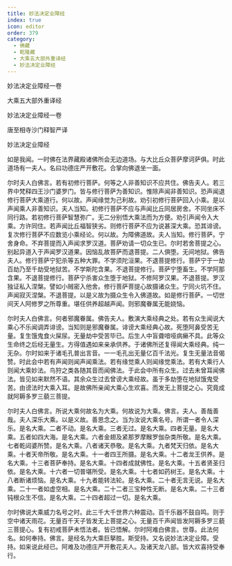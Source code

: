 ```yaml
---
title: 妙法决定业障经
index: true
icon: editor
order: 379
category:
  - 佛藏
  - 乾隆藏
  - 大乘五大部外重译经
  - 妙法决定业障经
---
```


妙法决定业障经一卷  

大乘五大部外重译经  

妙法决定业障经一卷  

唐至相寺沙门释智严译  

妙法决定业障经  

如是我闻。一时佛在法界藏殿诸佛所会无边道场。与大比丘众菩萨摩诃萨俱。时此道场有一夫人。名曰功德庄严开敷花。合掌向佛退坐一面。  

尔时夫人白佛言。若有初修行菩萨。何等之人非善知识不应共住。佛告夫人。若三界中梵释四王沙门婆罗门。皆与修行菩萨为善知识。惟除声闻非善知识。恐声闻退修行菩萨大乘道行。何以故。声闻缘觉为己利故。劝引初修行菩萨回入小乘。是以声闻乘人非善知识。夫人当知。初修行菩萨不应与声闻比丘同居房舍。不同坐床不同行路。若初修行菩萨智慧弥广。无二分别悟大乘法而为方便。劝引声闻令入大乘。方许同住。若声闻比丘福智狭劣。则修行菩萨不应为说甚深大乘。恐其诽谤。复次修行菩萨不应数览小乘经论。何以故。为障佛道故。夫人当知。修行菩萨。宁舍身命。不弃菩提而入声闻求罗汉道。菩萨劝请一切众生已。尔时若舍菩提之心。别起异道入于声闻罗汉道果。因恼乱故菩萨而退菩提。二人俱堕。无间地狱。佛告夫人。修行菩萨宁犯杀等五种大罪。不学须陀洹果。不退菩提修行。菩萨宁于一劫百劫乃至千劫受地狱苦。不学斯陀含果。不退菩提修行。菩萨宁堕畜生。不学阿那含果。不退菩提修行。菩萨宁杀害众生堕于地狱。不修阿罗汉果。不退菩提。罗汉独证私入涅槃。譬如小贼密入他舍。修行菩萨菩提心故摄诸众生。宁同火坑不住。声闻寂灭涅槃。不退菩提。以是义故为摄众生令入佛道故。如是修行菩萨。一切世间天人阿修罗之所尊重。堪任供养超越声闻。则邪魔眷属无能娆恼。  

尔时夫人白佛言。何者邪魔眷属。佛告夫人。敷演大乘经典之处。若有众生闻说大乘心不乐闻调弄诽谤。当知则是邪魔眷属。诽谤大乘经典心故。死堕阿鼻受苦无量。复生饿鬼食火屎尿。无量劫中受苦毕已。后生人中盲聋喑哑病癞不具。此等众生命终之后经无量生。方得值遇如来亲承供养。于诸佛所还复得闻大乘经典。纯一无杂。尔时如来于诸毛孔普出言音。一一毛孔出无量亿百千法光。复生无量法音偈赞。时此会中若有声闻则闻声闻乘法。若有缘觉乘人则闻缘觉乘法。若有大乘行人则闻大乘妙法。鸟狩之类各随其音而闻佛法。于此会中所有众生。过去未曾耳闻佛法。皆见如来默然不语。其余众生过去曾谤大乘经故。虽于多劫堕在地狱饿鬼受苦。由谤法时大乘入耳。是故佛所亲闻大乘心生欢喜。而发无上菩提之心。究竟成就阿耨多罗三藐三菩提。  

尔时夫人白佛言。所说大乘何故名为大乘。何故说为大乘。佛言。夫人。善哉善哉。夫人深乐大乘。以是义故。善思念之。当为汝说大乘名号。所谓一者令人深乐。是名大乘。二者不动。是名大乘。三者无过。是名大乘。四者无量。是名大乘。五者如四大海。是名大乘。六者金翅及紧那罗摩睺罗伽杂类所敬。是名大乘。七者乾闼婆所赞。是名大乘。八者诸天恭敬。是名大乘。九者梵天归依。是名大乘。十者天帝所敬。是名大乘。十一者四王所摄。是名大乘。十二者龙王供养。是名大乘。十三者菩萨奉持。是名大乘。十四者成就佛性。是名大乘。十五者贤圣归依。是名大乘。十六者一切普堪所受。是名大乘。十七者如药树王。是名大乘。十八者断诸烦恼。是名大乘。十九者能转法轮。是名大乘。二十者无言无说。是名大乘。二十一者如虚空相。是名大乘。二十二者三宝种性无断。是名大乘。二十三者钝根众生不信。是名大乘。二十四者超过一切。是名大乘。  

尔时佛说大乘威力名号之时。此三千大千世界六种震动。百千乐器不鼓自鸣。则于空中诸天雨花。无量百千天子皆发无上菩提之心。无量百千声闻皆发阿耨多罗三藐三菩提心。复有初戒菩萨未悟法者。皆已悟解。尔时阿难白佛言。世尊。此法何名。如何奉持。佛言。是经名为大乘巨拏胜。斯受持。又名说妙法决定业障。受持。如来说此经已。阿难及功德庄严开敷花夫人。及诸天龙八部。皆大欢喜持受奉行。  
